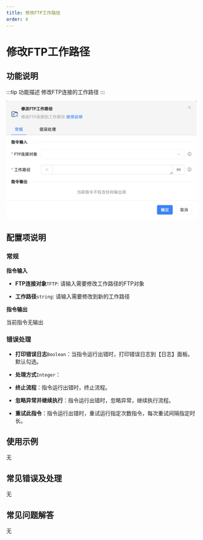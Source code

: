```yaml
---
title: 修改FTP工作路径
order: 4
---
```


# 修改FTP工作路径

## 功能说明

:::tip 功能描述
修改FTP连接的工作路径
:::

![修改FTP工作路径](../../../assets/修改FTP工作路径_command.png)

## 配置项说明

### 常规

**指令输入**

- **FTP连接对象**`TFTP`: 请输入需要修改工作路径的FTP对象

- **工作路径**`string`: 请输入需要修改到新的工作路径


**指令输出**

当前指令无输出

### 错误处理

- **打印错误日志**`Boolean`：当指令运行出错时，打印错误日志到【日志】面板。默认勾选。

- **处理方式**`Integer`：

 - **终止流程**：指令运行出错时，终止流程。

 - **忽略异常并继续执行**：指令运行出错时，忽略异常，继续执行流程。

 - **重试此指令**：指令运行出错时，重试运行指定次数指令，每次重试间隔指定时长。

## 使用示例
无

## 常见错误及处理

无

## 常见问题解答

无

